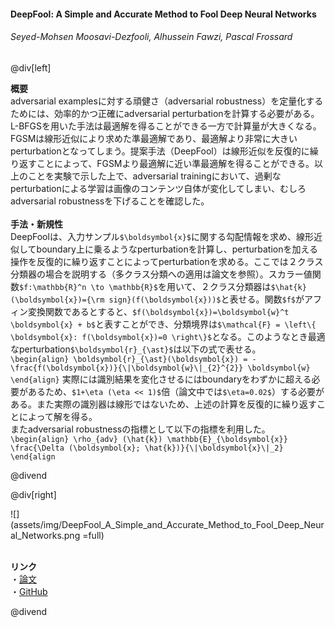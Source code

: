 #### DeepFool: A Simple and Accurate Method to Fool Deep Neural Networks
###### Seyed-Mohsen Moosavi-Dezfooli, Alhussein Fawzi, Pascal Frossard

@div[left]

__概要__<br>
adversarial examplesに対する頑健さ（adversarial robustness）を定量化するためには、効率的かつ正確にadversarial perturbationを計算する必要がある。L-BFGSを用いた手法は最適解を得ることができる一方で計算量が大きくなる。FGSMは線形近似により求めた準最適解であり、最適解より非常に大きいperturbationとなってしまう。提案手法（DeepFool）は線形近似を反復的に繰り返すことによって、FGSMより最適解に近い準最適解を得ることができる。以上のことを実験で示した上で、adversarial trainingにおいて、過剰なperturbationによる学習は画像のコンテンツ自体が変化してしまい、むしろadversarial robustnessを下げることを確認した。<br>
<br>
__手法・新規性__<br>
DeepFoolは、入力サンプル`$\boldsymbol{x}$`に関する勾配情報を求め、線形近似してboundary上に乗るようなperturbationを計算し、perturbationを加える操作を反復的に繰り返すことによってperturbationを求める。ここでは２クラス分類器の場合を説明する（多クラス分類への適用は論文を参照）。スカラー値関数`$f:\mathbb{R}^n \to \mathbb{R}$`を用いて、２クラス分類器は`$\hat{k}(\boldsymbol{x})={\rm sign}(f(\boldsymbol{x}))$`と表せる。関数`$f$`がアフィン変換関数であるとすると、`$f(\boldsymbol{x})=\boldsymbol{w}^t \boldsymbol{x} + b$`と表すことができ、分類境界は`$\mathcal{F} = \left\{ \boldsymbol{x}: f(\boldsymbol{x})=0 \right\}$`となる。このようなとき最適なperturbation`$\boldsymbol{r}_{\ast}$`は以下の式で表せる。<br>
`\begin{align} \boldsymbol{r}_{\ast}(\boldsymbol{x}) = - \frac{f(\boldsymbol{x})}{\|\boldsymbol{w}\|_{2}^{2}} \boldsymbol{w} \end{align}`
実際には識別結果を変化させるにはboundaryをわずかに超える必要があるため、`$1+\eta (\eta << 1)$`倍（論文中では`$\eta=0.02$`）する必要がある。また実際の識別器は線形ではないため、上述の計算を反復的に繰り返すことによって解を得る。<br>
またadversarial robustnessの指標として以下の指標を利用した。<br>
`\begin{align} \rho_{adv} (\hat{k}) \mathbb{E}_{\boldsymbol{x}} \frac{\Delta (\boldsymbol{x}; \hat{k})}{\|\boldsymbol{x}\|_2} \end{align`

@divend

@div[right]

![](assets/img/DeepFool_A_Simple_and_Accurate_Method_to_Fool_Deep_Neural_Networks.png =full)<br>
<br>

__リンク__<br>
・[論文](https://arxiv.org/pdf/1511.04599.pdf)<br>
・[GitHub](http://github.com/lts4/deepfool)<br>

@divend